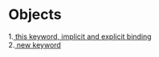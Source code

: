 # Objects

1.[ this keyword, implicit and explicit binding](./this.md) </br>
2.[ new keyword](./new.md) </br>
